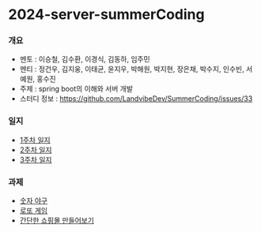 # 2024-server-summerCoding

### 개요

- 멘토 : 이승철, 김수환, 이경식, 김동하, 임주민
- 멘티 : 정건우, 김지웅, 이태균, 윤지우, 박해원, 박지현, 장은채, 박수지, 인수빈, 서예원, 홍수진
- 주제 : spring boot의 이해와 서버 개발
- 스터디 정보 : https://github.com/LandvibeDev/SummerCoding/issues/33

### 일지
- [1주차 일지](https://github.com/LandvibeDev/2024-server-summerCoding/blob/main/%EC%9D%BC%EC%A7%80/1%EC%A3%BC%EC%B0%A8%20%EC%9D%BC%EC%A7%80.md)
- [2주차 일지]()
- [3주차 일지](https://github.com/LandvibeDev/2024-server-summerCoding/blob/main/%EC%9D%BC%EC%A7%80/3%EC%A3%BC%EC%B0%A8%20%EC%9D%BC%EC%A7%80.md)

### 과제
- [숫자 야구](https://github.com/LandvibeDev/java-baseball-2)
- [로또 게임](https://github.com/LandvibeDev/java-lotto-2)
- [간단한 쇼핑몰 만들어보기](https://github.com/tmdcheol/spring-summer-coding)

